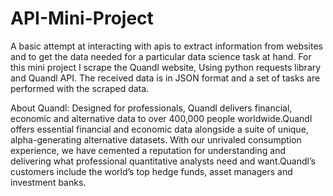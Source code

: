 # API-Mini-Project

A basic attempt at interacting with apis to extract information from websites and to get the data needed for a particular data science task at hand. For this mini project I scrape the Quandl website, Using python requests library and Quandl API. The received data is in JSON format and a set of tasks are performed with the scraped data.

About Quandl:
Designed for professionals, Quandl delivers financial, economic and alternative data to over 400,000 people worldwide.Quandl offers essential financial and economic data alongside a suite of unique, alpha-generating alternative datasets. With our unrivaled consumption experience, we have cemented a reputation for understanding and delivering what professional quantitative analysts need and want.Quandl’s customers include the world’s top hedge funds, asset managers and investment banks.
